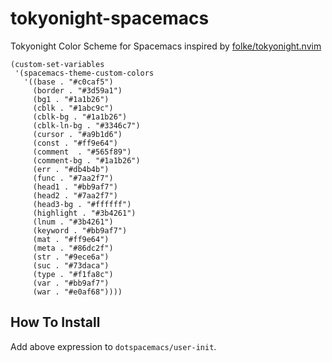 # tokyonight-spacemacs

Tokyonight Color Scheme for Spacemacs inspired by [folke/tokyonight.nvim](https://github.com/folke/tokyonight.nvim)

```
(custom-set-variables
 '(spacemacs-theme-custom-colors
   '((base . "#c0caf5")
     (border . "#3d59a1")
     (bg1 . "#1a1b26")
     (cblk . "#1abc9c")
     (cblk-bg . "#1a1b26")
     (cblk-ln-bg . "#3346c7")
     (cursor . "#a9b1d6")
     (const . "#ff9e64")
     (comment  . "#565f89")
     (comment-bg . "#1a1b26")
     (err . "#db4b4b")
     (func . "#7aa2f7")
     (head1 . "#bb9af7")
     (head2 . "#7aa2f7")
     (head3-bg . "#ffffff")
     (highlight . "#3b4261")
     (lnum . "#3b4261")
     (keyword . "#bb9af7")
     (mat . "#ff9e64")
     (meta . "#86dc2f")
     (str . "#9ece6a")
     (suc . "#73daca")
     (type . "#f1fa8c")
     (var . "#bb9af7")
     (war . "#e0af68"))))
```


## How To Install

Add above expression to `dotspacemacs/user-init`.


